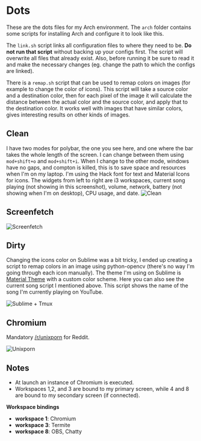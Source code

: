 # Dots

These are the dots files for my Arch environment.
The `arch` folder contains some scripts for installing Arch and configure it to
look like this.

The `link.sh` script links all configuration files to where they need to be.
**Do not run that script** without backing up your configs first. The script will
overwrite all files that already exist. Also, before running it be sure to read it
and make the necessary changes (eg. change the path to which the configs are linked).

There is a `remap.sh` script that can be used to remap colors on images (for example
to change the color of icons). This script will take a source color and a destination
color, then for each pixel of the image it will calculate the distance between the
actual color and the source color, and apply that to the destination color. It works
well with images that have similar colors, gives interesting results on other kinds
of images.

## Clean

I have two modes for polybar, the one you see here, and one where the bar takes the
whole length of the screen. I can change between them using `mod+shift+o` and `mod+shift+i`.
When I change to the other mode, windows have no gaps, and compton is killed, this is to
save space and resources when I'm on my laptop. I'm using the Hack font for text and
Material Icons for icons. The widgets from left to right are i3 workspaces, current song playing (not
showing in this screenshot), volume, network, battery (not showing when I'm on desktop), CPU
usage, and date.
![Clean](http://i.imgur.com/6GoyrrX.png)

## Screenfetch

![Screenfetch](http://i.imgur.com/x84Fk09.png)

## Dirty

Changing the icons color on Sublime was a bit tricky, I ended up creating a script to
remap colors in an image using python-opencv (there's no way I'm going through each icon manually).
The theme I'm using on Sublime is [Material Theme](https://github.com/equinusocio/material-theme)
with a custom color scheme.
Here you can also see the current song script I mentioned above. This script shows the name
of the song I'm currently playing on YouTube.

![Sublime + Tmux](http://i.imgur.com/RIojD0p.png)

## Chromium

Mandatory [/r/unixporn](https://reddit.com/r/unixporn) for Reddit.

![Unixporn](http://i.imgur.com/1RYs49l.png)

## Notes

- At launch an instance of Chromium is executed.
- Workspaces 1,2, and 3 are bound to my primary screen, while 4 and 8 are bound
  to my secondary screen (if connected).

**Workspace bindings**

- **workspace 1**: Chromium
- **workspace 3**: Termite
- **workspace 8**: OBS, Chatty
